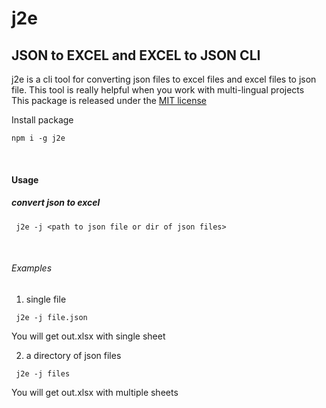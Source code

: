 # j2e
## JSON to EXCEL and EXCEL to JSON CLI 

j2e is a cli tool for converting json files to excel files and excel files to json file. This tool is really helpful when you work with multi-lingual projects <br>
This package is released under the [MIT license](https://github.com/mshahulpm/j2e/blob/main/License.md)<br>


Install package
```shell
npm i -g j2e
```
<br>

#### Usage 
##### convert json to excel 

```shell
 j2e -j <path to json file or dir of json files> 
```
<br>

###### Examples 

1. single file
```shell
 j2e -j file.json 
```

You will get out.xlsx with single sheet 

2. a directory of json files
```shell
 j2e -j files
```

You will get out.xlsx with multiple sheets 